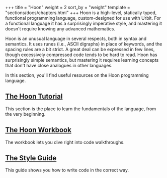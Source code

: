 +++
title = "Hoon"
weight = 2
sort_by = "weight"
template = "sections/docs/chapters.html"
+++
Hoon is a high-level, statically typed, functional programming language, custom-designed for use with Urbit.  For a functional language it has a surprisingly imperative style, and mastering it doesn't require knowing any advanced mathematics.

Hoon is an unusual language in several respects, both in syntax and semantics.  It uses runes (i.e., ASCII digraphs) in place of keywords, and the spacing rules are a bit strict.  A great deal can be expressed in few lines, though excessively compressed code tends to be hard to read.  Hoon has surprisingly simple semantics, but mastering it requires learning concepts that don't have close analogues in other languages.

In this section, you'll find useful resources on the Hoon programming language.

## [The Hoon Tutorial](hoon-tutorial)

This section is the place to learn the fundamentals of the language, from the very beginning.

## [The Hoon Workbook](workbook)

The workbook lets you dive right into code walkthroughs.

## [The Style Guide](style)

This guide shows you how to write code in the correct way.
